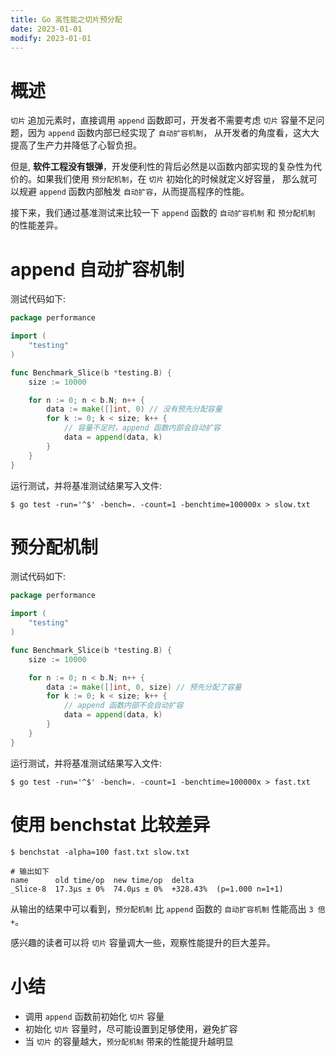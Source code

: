 ```yaml
---
title: Go 高性能之切片预分配
date: 2023-01-01
modify: 2023-01-01
---
```


# 概述

`切片` 追加元素时，直接调用 `append` 函数即可，开发者不需要考虑 `切片` 容量不足问题，因为 `append` 函数内部已经实现了 `自动扩容机制`，
从开发者的角度看，这大大提高了生产力并降低了心智负担。

但是, **软件工程没有银弹**，开发便利性的背后必然是以函数内部实现的复杂性为代价的。如果我们使用 `预分配机制`，在 `切片` 初始化的时候就定义好容量，
那么就可以规避 `append` 函数内部触发 `自动扩容`，从而提高程序的性能。

接下来，我们通过基准测试来比较一下 `append` 函数的 `自动扩容机制` 和 `预分配机制` 的性能差异。

# append 自动扩容机制

测试代码如下:

```go
package performance

import (
	"testing"
)

func Benchmark_Slice(b *testing.B) {
	size := 10000

	for n := 0; n < b.N; n++ {
		data := make([]int, 0) // 没有预先分配容量
		for k := 0; k < size; k++ {
			// 容量不足时，append 函数内部会自动扩容
			data = append(data, k)
		}
	}
}
```

运行测试，并将基准测试结果写入文件:

```shell
$ go test -run='^$' -bench=. -count=1 -benchtime=100000x > slow.txt
```

# 预分配机制

测试代码如下:

```go
package performance

import (
	"testing"
)

func Benchmark_Slice(b *testing.B) {
	size := 10000

	for n := 0; n < b.N; n++ {
		data := make([]int, 0, size) // 预先分配了容量
		for k := 0; k < size; k++ {
			// append 函数内部不会自动扩容
			data = append(data, k)
		}
	}
}
```

运行测试，并将基准测试结果写入文件:

```shell
$ go test -run='^$' -bench=. -count=1 -benchtime=100000x > fast.txt
```

# 使用 benchstat 比较差异

```shell
$ benchstat -alpha=100 fast.txt slow.txt

# 输出如下 
name      old time/op  new time/op  delta
_Slice-8  17.3µs ± 0%  74.0µs ± 0%  +328.43%  (p=1.000 n=1+1)
```

从输出的结果中可以看到，`预分配机制` 比 `append` 函数的 `自动扩容机制` 性能高出 `3 倍+`。

感兴趣的读者可以将 `切片` 容量调大一些，观察性能提升的巨大差异。

# 小结

- 调用 `append` 函数前初始化 `切片` 容量 
- 初始化 `切片` 容量时，尽可能设置到足够使用，避免扩容 
- 当 `切片` 的容量越大，`预分配机制` 带来的性能提升越明显

